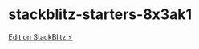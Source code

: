 # stackblitz-starters-8x3ak1

[Edit on StackBlitz ⚡️](https://stackblitz.com/edit/stackblitz-starters-8x3ak1)